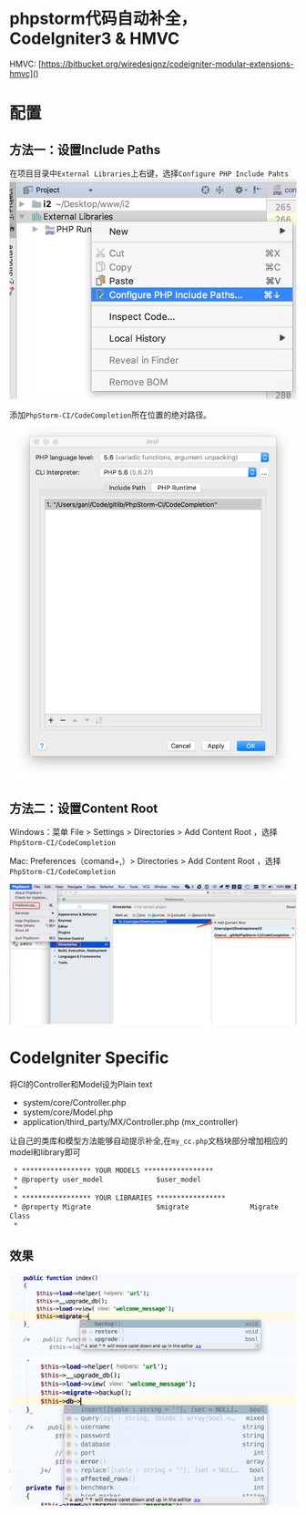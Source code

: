 # phpstorm代码自动补全， CodeIgniter3 & HMVC

HMVC: [https://bitbucket.org/wiredesignz/codeigniter-modular-extensions-hmvc]()

# 配置

## 方法一：设置Include Paths

在项目目录中`External Libraries`上右键，选择`Configure PHP Include Pahts`
![s](https://github.com/ganl/mdAssets/raw/master/img/phpStorm-ci/WX20170930-201933@2x.png) 

添加`PhpStorm-CI/CodeCompletion`所在位置的绝对路径。
![s](https://github.com/ganl/mdAssets/raw/master/img/phpStorm-ci/2017-09-30%2020.15.24.png) 

## 方法二：设置Content Root

Windows：菜单 File > Settings > Directories > Add Content Root ，选择`PhpStorm-CI/CodeCompletion`

Mac: Preferences（comand+,）> Directories > Add Content Root ，选择`PhpStorm-CI/CodeCompletion`

![s](https://github.com/ganl/mdAssets/raw/master/img/phpStorm-ci/WX20170930-203042@2x.png)


# CodeIgniter Specific

将CI的Controller和Model设为Plain text

* system/core/Controller.php
* system/core/Model.php
* application/third_party/MX/Controller.php (mx_controller)

让自己的类库和模型方法能够自动提示补全,在`my_cc.php`文档块部分增加相应的model和library即可

```
 * ***************** YOUR MODELS *****************
 * @property user_model             $user_model
 *
 * ***************** YOUR LIBRARIES *****************
 * @property Migrate                $migrate               Migrate Class
 *
```

## 效果

![s](https://github.com/ganl/mdAssets/raw/master/img/phpStorm-ci/WX20170930-205656@2x.png)
![s](https://github.com/ganl/mdAssets/raw/master/img/phpStorm-ci/WX20170930-205735@2x.png)



